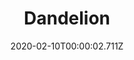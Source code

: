 ---
templateKey: blog-post
title: Dandelion
type: forage
description: Not the prettiest flower, but the leaves make a good salad.
featuredpost: false
date: 2020-02-10T00:00:02.711Z
featuredimage: /img/Dandelion.png
sellPrice: 40
tags: 
  - Spring
---